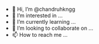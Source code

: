 - 👋 Hi, I’m @chandruhkngg
- 👀 I’m interested in ...
- 🌱 I’m currently learning ...
- 💞️ I’m looking to collaborate on ...
- 📫 How to reach me ...

<!---
chandruhkngg/chandruhkngg is a ✨ special ✨ repository because its `README.md` (this file) appears on your GitHub profile.
You can click the Preview link to take a look at your changes.
--->
